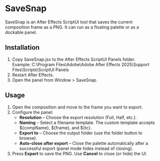 ﻿# SaveSnap

SaveSnap is an After Effects ScriptUI tool that saves the current composition frame as a PNG. It can run as a floating palette or as a dockable panel.

## Installation

1. Copy SaveSnap.jsx to the After Effects ScriptUI Panels folder.  
   Example: C:\Program Files\Adobe\Adobe After Effects 2025\Support Files\Scripts\ScriptUI Panels
2. Restart After Effects.
3. Open the panel from Window > SaveSnap.

## Usage

1. Open the composition and move to the frame you want to export.
2. Configure the panel:
   - **Resolution** – Choose the export resolution (Full, Half, etc.).
   - **Naming** – Select a filename template. The custom template accepts ${compName}, ${frame}, and ${tc}.
   - **Export to** – Choose the output folder (use the folder button to browse).
   - **Auto-close after export** – Close the palette automatically after a successful export (panel mode hides instead of closing).
3. Press **Export** to save the PNG. Use **Cancel** to close (or hide) the UI.
